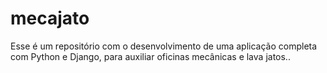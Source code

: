 # mecajato
Esse é um repositório com o desenvolvimento de uma aplicação completa com Python e Django, para auxiliar oficinas mecânicas e lava jatos..
